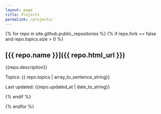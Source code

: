 ```yaml
---
layout: page
title: Projects
permalink: /projects/
---
```


{% for repo in site.github.public_repositories %}
{% if repo.fork == false and repo.topics.size > 0 %}



## [{{ repo.name }}]({{ repo.html_url }})

{{repo.description}}

Topics: {{ repo.topics | array_to_sentence_string}}

Last updated: {{repo.updated_at | date_to_string}}

{% endif %}

{% endfor %}

